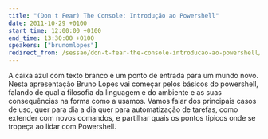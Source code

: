 ```yaml
---
title: "(Don't Fear) The Console: Introdução ao Powershell"
date: 2011-10-29 +0100
start_time: 12:00:00 +0100
end_time: 13:30:00 +0100
speakers: ["brunomlopes"]
redirect_from: /sessao/don-t-fear-the-console-introducao-ao-powershell/
---
```

A caixa azul com texto branco é um ponto de entrada para um mundo novo. Nesta apresentação Bruno Lopes vai começar pelos básicos do powershell, falando de qual a filosofia da linguagem e do ambiente e as suas consequências na forma como a usamos. Vamos falar dos principais casos de uso, quer para dia a dia quer para automatização de tarefas, como extender com novos comandos, e partilhar quais os pontos tipicos onde se tropeça ao lidar com Powershell.

